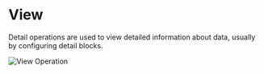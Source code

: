# View

Detail operations are used to view detailed information about data, usually by configuring detail blocks.

![View Operation](https://static-docs.nocobase.com/7252f4916033d26551d22ab3e6b95112.png)

